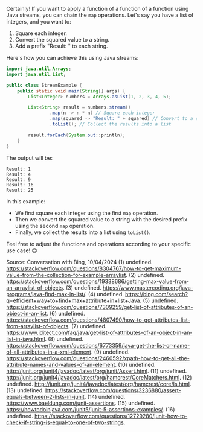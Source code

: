 Certainly! If you want to apply a function of a function of a function using Java streams, you can chain the `map` operations. Let's say you have a list of integers, and you want to:
1. Square each integer.
2. Convert the squared value to a string.
3. Add a prefix "Result: " to each string.

Here's how you can achieve this using Java streams:

```java
import java.util.Arrays;
import java.util.List;

public class StreamExample {
    public static void main(String[] args) {
        List<Integer> numbers = Arrays.asList(1, 2, 3, 4, 5);

        List<String> result = numbers.stream()
                .map(n -> n * n) // Square each integer
                .map(squared -> "Result: " + squared) // Convert to a string with prefix
                .toList(); // Collect the results into a list

        result.forEach(System.out::println);
    }
}
```

The output will be:

```
Result: 1
Result: 4
Result: 9
Result: 16
Result: 25
```

In this example:
- We first square each integer using the first `map` operation.
- Then we convert the squared value to a string with the desired prefix using the second `map` operation.
- Finally, we collect the results into a list using `toList()`.

Feel free to adjust the functions and operations according to your specific use case! 😊

Source: Conversation with Bing, 10/04/2024
(1) undefined. https://stackoverflow.com/questions/8304767/how-to-get-maximum-value-from-the-collection-for-example-arraylist.
(2) undefined. https://stackoverflow.com/questions/19338686/getting-max-value-from-an-arraylist-of-objects.
(3) undefined. https://www.mastercoding.org/java-programs/java-find-max-in-list/.
(4) undefined. https://bing.com/search?q=efficient+way+to+find+max+attribute+in+list+Java.
(5) undefined. https://stackoverflow.com/questions/7309259/get-list-of-attributes-of-an-object-in-an-list.
(6) undefined. https://stackoverflow.com/questions/4807490/how-to-get-attributes-list-from-arraylist-of-objects.
(7) undefined. https://www.iditect.com/faq/java/get-list-of-attributes-of-an-object-in-an-list-in-java.html.
(8) undefined. https://stackoverflow.com/questions/6773359/java-get-the-list-or-name-of-all-attributes-in-a-xml-element.
(9) undefined. https://stackoverflow.com/questions/2460592/xpath-how-to-get-all-the-attribute-names-and-values-of-an-element.
(10) undefined. http://junit.org/junit4/javadoc/latest/org/junit/Assert.html.
(11) undefined. http://junit.org/junit4/javadoc/latest/org/hamcrest/CoreMatchers.html.
(12) undefined. http://junit.org/junit4/javadoc/latest/org/hamcrest/core/Is.html.
(13) undefined. https://stackoverflow.com/questions/3236880/assert-equals-between-2-lists-in-junit.
(14) undefined. https://www.baeldung.com/junit-assertions.
(15) undefined. https://howtodoinjava.com/junit5/junit-5-assertions-examples/.
(16) undefined. https://stackoverflow.com/questions/12729280/junit-how-to-check-if-string-is-equal-to-one-of-two-strings.